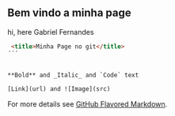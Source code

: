 ## Bem vindo a minha page

hi, here Gabriel Fernandes

```html
 <title>Minha Page no git</title>
´´´


**Bold** and _Italic_ and `Code` text

[Link](url) and ![Image](src)
```

For more details see [GitHub Flavored Markdown](https://guides.github.com/features/mastering-markdown/).

